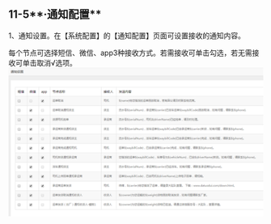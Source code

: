 ## 11-5**·通知配置**

1、通知设置。在【系统配置】的【通知配置】页面可设置接收的通知内容。

每个节点可选择短信、微信、app3种接收方式。若需接收可单击勾选，若无需接收可单击取消√选项。![](/nassets/c11-5-1.png)

